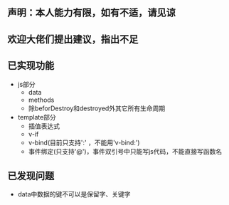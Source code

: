 ## 声明：本人能力有限，如有不适，请见谅

## 欢迎大佬们提出建议，指出不足

## 已实现功能
- js部分
  - data
  - methods
  - 除beforDestroy和destroyed外其它所有生命周期
- template部分
  - 插值表达式
  - v-if
  - v-bind(目前只支持':' ，不能用'v-bind:')
  - 事件绑定(只支持'@')，事件双引号中只能写js代码，不能直接写函数名

## 已发现问题
- data中数据的键不可以是保留字、关键字